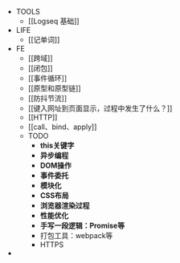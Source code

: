 - TOOLS
	- [[Logseq 基础]]
- LIFE
	- [[记单词]]
- FE
	- [[跨域]]
	- [[闭包]]
	- [[事件循环]]
	- [[原型和原型链]]
	- [[防抖节流]]
	- [[键入网址到页面显示，过程中发生了什么？]]
	- [[HTTP]]
	- [[call、bind、apply]]
	- TODO
		- **this关键字**
		- **异步编程**
		- **DOM操作**
		- **事件委托**
		- **模块化**
		- **CSS布局**
		- **浏览器渲染过程**
		- **性能优化**
		- **手写一段逻辑：Promise等**
		- 打包工具：webpack等
		- HTTPS
-